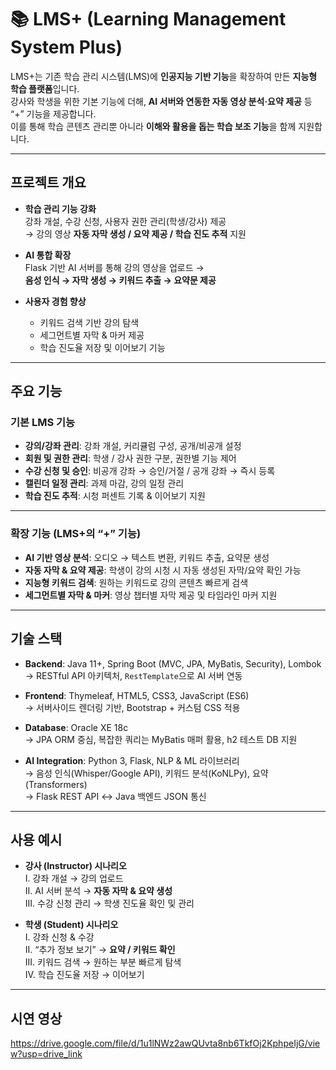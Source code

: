 # 📚 LMS+ (Learning Management System Plus)

LMS+는 기존 학습 관리 시스템(LMS)에 **인공지능 기반 기능**을 확장하여 만든 **지능형 학습 플랫폼**입니다.  
강사와 학생을 위한 기본 기능에 더해, **AI 서버와 연동한 자동 영상 분석·요약 제공** 등 “+” 기능을 제공합니다.  
이를 통해 학습 콘텐츠 관리뿐 아니라 **이해와 활용을 돕는 학습 보조 기능**을 함께 지원합니다.

---

## 프로젝트 개요

- **학습 관리 기능 강화**  
  강좌 개설, 수강 신청, 사용자 권한 관리(학생/강사) 제공  
  → 강의 영상 **자동 자막 생성 / 요약 제공 / 학습 진도 추적** 지원  

- **AI 통합 확장**  
  Flask 기반 AI 서버를 통해 강의 영상을 업로드 →  
  **음성 인식 → 자막 생성 → 키워드 추출 → 요약문 제공**  

- **사용자 경험 향상**  
  - 키워드 검색 기반 강의 탐색  
  - 세그먼트별 자막 & 마커 제공  
  - 학습 진도율 저장 및 이어보기 기능  

---

## 주요 기능

### 기본 LMS 기능
- **강의/강좌 관리**: 강좌 개설, 커리큘럼 구성, 공개/비공개 설정  
- **회원 및 권한 관리**: 학생 / 강사 권한 구분, 권한별 기능 제어  
- **수강 신청 및 승인**: 비공개 강좌 → 승인/거절 / 공개 강좌 → 즉시 등록  
- **캘린더 일정 관리**: 과제 마감, 강의 일정 관리  
- **학습 진도 추적**: 시청 퍼센트 기록 & 이어보기 지원  

---

### 확장 기능 (LMS+의 “+” 기능)
- **AI 기반 영상 분석**: 오디오 → 텍스트 변환, 키워드 추출, 요약문 생성  
- **자동 자막 & 요약 제공**: 학생이 강의 시청 시 자동 생성된 자막/요약 확인 가능  
- **지능형 키워드 검색**: 원하는 키워드로 강의 콘텐츠 빠르게 검색  
- **세그먼트별 자막 & 마커**: 영상 챕터별 자막 제공 및 타임라인 마커 지원  

---

## 기술 스택

- **Backend**: Java 11+, Spring Boot (MVC, JPA, MyBatis, Security), Lombok  
  → RESTful API 아키텍처, `RestTemplate`으로 AI 서버 연동  

- **Frontend**: Thymeleaf, HTML5, CSS3, JavaScript (ES6)  
  → 서버사이드 렌더링 기반, Bootstrap + 커스텀 CSS 적용  

- **Database**: Oracle XE 18c  
  → JPA ORM 중심, 복잡한 쿼리는 MyBatis 매퍼 활용, h2 테스트 DB 지원  

- **AI Integration**: Python 3, Flask, NLP & ML 라이브러리  
  → 음성 인식(Whisper/Google API), 키워드 분석(KoNLPy), 요약(Transformers)  
  → Flask REST API ↔ Java 백엔드 JSON 통신  

---

## 사용 예시

- **강사 (Instructor) 시나리오**  
  I. 강좌 개설 → 강의 업로드  
  II. AI 서버 분석 → **자동 자막 & 요약 생성**  
  III. 수강 신청 관리 → 학생 진도율 확인 및 관리  

- **학생 (Student) 시나리오**  
  I. 강좌 신청 & 수강  
  II. “추가 정보 보기” → **요약 / 키워드 확인**  
  III. 키워드 검색 → 원하는 부분 빠르게 탐색  
  IV. 학습 진도율 저장 → 이어보기  

---

## 시연 영상
https://drive.google.com/file/d/1u1lNWz2awQUvta8nb6TkfOj2KphpeIjG/view?usp=drive_link


